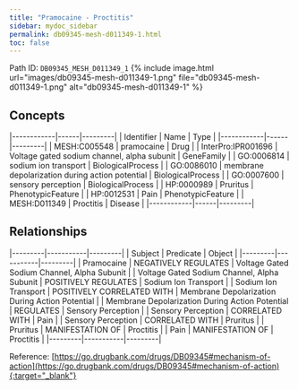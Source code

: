 ```yaml
---
title: "Pramocaine - Proctitis"
sidebar: mydoc_sidebar
permalink: db09345-mesh-d011349-1.html
toc: false 
---
```



Path ID: `DB09345_MESH_D011349_1`
{% include image.html url="images/db09345-mesh-d011349-1.png" file="db09345-mesh-d011349-1.png" alt="db09345-mesh-d011349-1" %}

## Concepts

|------------|------|---------|
| Identifier | Name | Type    |
|------------|------|---------|
| MESH:C005548 | pramocaine | Drug |
| InterPro:IPR001696 | Voltage gated sodium channel, alpha subunit | GeneFamily |
| GO:0006814 | sodium ion transport | BiologicalProcess |
| GO:0086010 | membrane depolarization during action potential | BiologicalProcess |
| GO:0007600 | sensory perception | BiologicalProcess |
| HP:0000989 | Pruritus | PhenotypicFeature |
| HP:0012531 | Pain | PhenotypicFeature |
| MESH:D011349 | Proctitis | Disease |
|------------|------|---------|

## Relationships

|---------|-----------|---------|
| Subject | Predicate | Object  |
|---------|-----------|---------|
| Pramocaine | NEGATIVELY REGULATES | Voltage Gated Sodium Channel, Alpha Subunit |
| Voltage Gated Sodium Channel, Alpha Subunit | POSITIVELY REGULATES | Sodium Ion Transport |
| Sodium Ion Transport | POSITIVELY CORRELATED WITH | Membrane Depolarization During Action Potential |
| Membrane Depolarization During Action Potential | REGULATES | Sensory Perception |
| Sensory Perception | CORRELATED WITH | Pain |
| Sensory Perception | CORRELATED WITH | Pruritus |
| Pruritus | MANIFESTATION OF | Proctitis |
| Pain | MANIFESTATION OF | Proctitis |
|---------|-----------|---------|

Reference: [https://go.drugbank.com/drugs/DB09345#mechanism-of-action](https://go.drugbank.com/drugs/DB09345#mechanism-of-action){:target="_blank"}